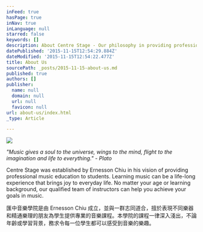 ```yaml
---
inFeed: true
hasPage: true
inNav: true
inLanguage: null
starred: false
keywords: []
description: About Centre Stage - Our philosophy in providing professional music education to our students.
datePublished: '2015-11-15T12:54:29.884Z'
dateModified: '2015-11-15T12:54:22.477Z'
title: About Us
sourcePath: _posts/2015-11-15-about-us.md
published: true
authors: []
publisher:
  name: null
  domain: null
  url: null
  favicon: null
url: about-us/index.html
_type: Article

---
```

![](https://the-grid-user-content.s3-us-west-2.amazonaws.com/ea57392b-8bf0-4b4b-a8b0-f0c9a0891085.jpg)

_"Music gives a soul to the universe, wings to the mind, flight to the imagination and life to everything." - Plato_

Centre Stage was established by Ernesson Chiu in his vision of providing professional music education to students.  Learning music can be a life-long experience that brings joy to everyday life.  No matter your age or learning background, our qualified team of instructors can help you achieve your goals in music.  

匯中音樂學院是由 Ernesson Chiu 成立，並與一群志同道合，擅於表現不同樂器和精通樂理的朋友為學生提供專業的音樂課程。本學院的課程一律深入淺出，不論年齡或學習背景，務求令每一位學生都可以感受到音樂的樂趣。